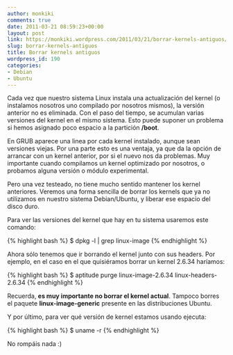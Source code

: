 ```yaml
---
author: monkiki
comments: true
date: 2011-03-21 08:59:23+00:00
layout: post
link: https://monkiki.wordpress.com/2011/03/21/borrar-kernels-antiguos/
slug: borrar-kernels-antiguos
title: Borrar kernels antiguos
wordpress_id: 190
categories:
- Debian
- Ubuntu
---
```


Cada vez que nuestro sistema Linux instala una actualización del kernel (o instalamos nosotros uno compilado por nosotros mismos), la versión anterior no es eliminada. Con el paso del tiempo, se acumulan varias versiones del kernel en el mismo sistema. Esto puede suponer un problema si hemos asignado poco espacio a la partición **/boot**.

En GRUB aparece una linea por cada kernel instalado, aunque sean versiones viejas. Por una parte esto es una ventaja, ya que da la opción de arrancar con un kernel anterior, por si el nuevo nos da problemas. Muy importante cuando compilamos un kernel optimizado por nosotros, o probamos alguna versión o módulo experimental.

Pero una vez testeado, no tiene mucho sentido mantener los kernel anteriores. Veremos una forma sencilla de borrar los kernels que ya no utilizamos en nuestro sistema Debian/Ubuntu, y liberar ese espacio del disco duro.

Para ver las versiones del kernel que hay en tu sistema usaremos este comando:

{% highlight bash %}
$ dpkg -l | grep linux-image
{% endhighlight %}

Ahora sólo tenemos que ir borrando el kernel junto con sus headers. Por ejemplo, en el caso en el que quisiéramos borrar un kernel 2.6.34 haríamos:

{% highlight bash %}
$ aptitude purge linux-image-2.6.34 linux-headers-2.6.34
{% endhighlight %}

Recuerda, **es muy importante no borrar el kernel actual**. Tampoco borres el paquete **linux-image-generic** presente en las distribuciones Ubuntu.

Y por último, para ver qué versión de kernel estamos usando ejecuta:

{% highlight bash %}
$ uname -r
{% endhighlight %}

No rompáis nada :)
